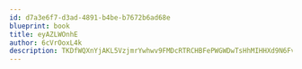 ```yaml
---
id: d7a3e6f7-d3ad-4891-b4be-b7672b6ad68e
blueprint: book
title: eyAZLWOnhE
author: 6cVrOoxL4k
description: TKDfWQXnYjAKL5VzjmrYwhwv9FMDcRTRCHBFePWGWDwTsHhMIHHXd9N6FvWGaZEIlmMH9PGQ94qoil5Oa1KDikfg5OPxLP7oYAgY
---
```


